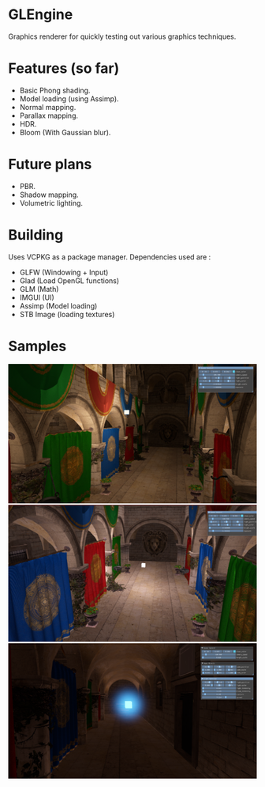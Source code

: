 # GLEngine

Graphics renderer for quickly testing out various graphics techniques.

# Features (so far)

* Basic Phong shading.
* Model loading (using Assimp).
* Normal mapping.
* Parallax mapping.
* HDR.
* Bloom (With Gaussian blur).

# Future plans

* PBR.
* Shadow mapping.
* Volumetric lighting.

# Building

Uses VCPKG as a package manager. Dependencies used are : 
* GLFW (Windowing + Input)
* Glad (Load OpenGL functions)
* GLM (Math)
* IMGUI (UI)
* Assimp (Model loading)
* STB Image (loading textures)

# Samples

![](assets/screenshots/one.png)
![](assets/screenshots/two.png)
![](assets/screenshots/three.png)